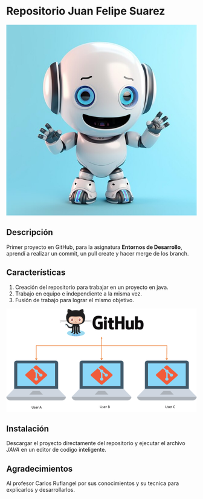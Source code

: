 # Repositorio Juan Felipe Suarez

![Imagen de Portada](Recursos/robot.jpg)

## Descripción

Primer proyecto en GitHub, para la asignatura **Entornos de Desarrollo**, aprendí a realizar un commit, un pull create y hacer merge de los branch.

## Características
1. Creación del repositorio para trabajar en un proyecto en java. 
2. Trabajo en equipo e independiente a la misma vez. 
3. Fusión de trabajo para lograr el mismo objetivo.

![alt text](Recursos/gitHub.png) 

## Instalación
Descargar el proyecto directamente del repositorio y ejecutar el archivo _JAVA_ en un editor de codigo inteligente.

## Agradecimientos

Al profesor Carlos Rufiangel por sus conocimientos y su tecnica para explicarlos y desarrollarlos.




